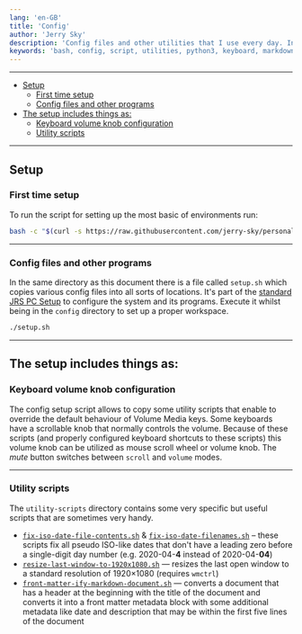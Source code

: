 ```yaml
---
lang: 'en-GB'
title: 'Config'
author: 'Jerry Sky'
description: 'Config files and other utilities that I use every day. Installed automatically using the setup script.'
keywords: 'bash, config, script, utilities, python3, keyboard, markdown, bash aliases'
---
```


---

- [Setup](#setup)
    - [First time setup](#first-time-setup)
    - [Config files and other programs](#config-files-and-other-programs)
- [The setup includes things as:](#the-setup-includes-things-as)
    - [Keyboard volume knob configuration](#keyboard-volume-knob-configuration)
    - [Utility scripts](#utility-scripts)

---

## Setup

### First time setup

To run the script for setting up the most basic of environments run:

```bash
bash -c "$(curl -s https://raw.githubusercontent.com/jerry-sky/personal-notebook/master/config/first-time-setup.sh)"
```

---

### Config files and other programs

In the same directory as this document there is a file called `setup.sh` which copies various config files into all sorts of locations.
It's part of the [standard JRS PC Setup](../main/pc-setup.md) to configure the system and its programs.
Execute it whilst being in the `config` directory to set up a proper workspace.

```bash
./setup.sh
```

---

## The setup includes things as:

### Keyboard volume knob configuration

The config setup script allows to copy some utility scripts that enable to override the default behaviour of Volume Media keys. Some keyboards have a scrollable knob that normally controls the volume. Because of these scripts (and properly configured keyboard shortcuts to these scripts) this volume knob can be utilized as mouse scroll wheel or volume knob. The *mute* button switches between `scroll` and `volume` modes.

---

### Utility scripts

The `utility-scripts` directory contains some very specific but useful scripts that are sometimes very handy.

- [`fix-iso-date-file-contents.sh`](utility-scripts/fix-iso-date-file-contents.sh) & [`fix-iso-date-filenames.sh`](utility-scripts/fix-iso-date-filenames.sh) – these scripts fix all pseudo ISO-like dates that don't have a leading zero before a single-digit day number (e.g. 2020-04-**4** instead of 2020-04-**04**)
- [`resize-last-window-to-1920x1080.sh`](utility-scripts/resize-last-window-to-1920x1080.sh) — resizes the last open window to a standard resolution of 1920×1080 (requires `wmctrl`)
- [`front-matter-ify-markdown-document.sh`](utility-scripts/front-matter-ify-markdown-document.sh) — converts a document that has a header at the beginning with the title of the document and converts it into a front matter metadata block with some additional metadata like date and description that may be within the first five lines of the document
